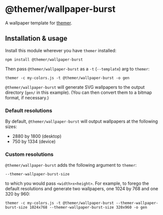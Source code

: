 # @themer/wallpaper-burst

A wallpaper template for [themer](https://github.com/mjswensen/themer).

## Installation & usage

Install this module wherever you have `themer` installed:

    npm install @themer/wallpaper-burst

Then pass `@themer/wallpaper-burst` as a `-t` (`--template`) arg to `themer`:

    themer -c my-colors.js -t @themer/wallpaper-burst -o gen

`@themer/wallpaper-burst` will generate SVG wallpapers to the output directory (`gen/` in this example). (You can then convert them to a bitmap format, if necessary.)

### Default resolutions

By default, `@themer/wallpaper-burst` will output wallpapers at the following sizes:

* 2880 by 1800 (desktop)
* 750 by 1334 (device)

### Custom resolutions

`@themer/wallpaper-burst` adds the following argument to `themer`:

    --themer-wallpaper-burst-size

to which you would pass `<width>x<height>`. For example, to forego the default resolutions and generate two wallpapers, one 1024 by 768 and one 320 by 960:

    themer -c my-colors.js -t @themer/wallpaper-burst --themer-wallpaper-burst-size 1024x768 --themer-wallpaper-burst-size 320x960 -o gen

